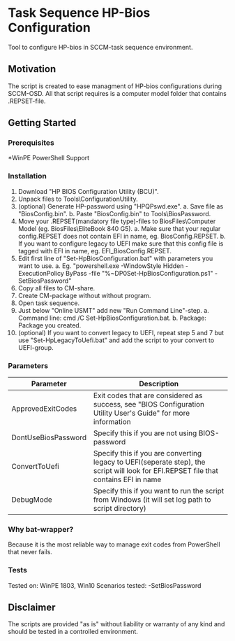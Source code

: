 # Task Sequence HP-Bios Configuration
Tool to configure HP-bios in SCCM-task sequence environment.
## Motivation
The script is created to ease managment of HP-bios configurations during SCCM-OSD.
All that script requires is a computer model folder that contains .REPSET-file. 
## Getting Started
### Prerequisites
*WinPE PowerShell Support
### Installation
1. Download "HP BIOS Configuration Utility (BCU)".
2. Unpack files to Tools\ConfigurationUtility.
3. (optional) Generate HP-password using "HPQPswd.exe".
    a. Save file as "BiosConfig.bin".
    b. Paste "BiosConfig.bin" to Tools\BiosPassword.
4. Move your .REPSET(mandatory file type)-files to BiosFiles\Computer Model (eg. BiosFiles\EliteBook 840 G5).
    a. Make sure that your regular config.REPSET does not contain EFI in name, eg. BiosConfig.REPSET.
    b. If you want to configure legacy to UEFI make sure that this config file is tagged with EFI in name, eg. EFI_BiosConfig.REPSET.
5. Edit first line of "Set-HpBiosConfiguration.bat" with parameters you want to use.
    a. Eg. "powershell.exe -WindowStyle Hidden -ExecutionPolicy ByPass -file "%~DP0Set-HpBiosConfiguration.ps1" -SetBiosPassword"
6. Copy all files to CM-share.
7. Create CM-package without without program.
8. Open task sequence.
9. Just below "Online USMT" add new "Run Command Line"-step.
    a. Command line: cmd /C Set-HpBiosConfiguration.bat.
    b. Package: Package you created.
10. (optional) If you want to convert legacy to UEFI, repeat step 5 and 7 but use "Set-HpLegacyToUefi.bat" and add the script to your convert to UEFI-group.

### Parameters
Parameter  | Description
------------- | -------------
ApprovedExitCodes  | Exit codes that are considered as success, see "BIOS Configuration Utility User's Guide" for more information
DontUseBiosPassword  | Specify this if you are not using BIOS-password
ConvertToUefi | Specify this if you are converting legacy to UEFI(seperate step), the script will look for EFI.REPSET file that contains EFI in name
DebugMode | Specify this if you want to run the script from Windows (it will set log path to script directory)

### Why bat-wrapper? 
Because it is the most reliable way to manage exit codes from PowerShell that never fails. 
### Tests
Tested on:          WinPE 1803, Win10
Scenarios tested:   -SetBiosPassword

## Disclaimer
The scripts are provided "as is" without liability or warranty of any kind and should be tested in a controlled environment.